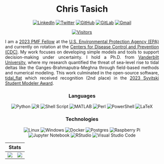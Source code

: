<div id="header" align="center">

# Chris Tasich

[![LinkedIn](https://img.shields.io/badge/linkedin-%230077B5.svg?style=for-the-badge&logo=linkedin&logoColor=white&link=https://www.linkedin.com/in/christasich/)](https://www.linkedin.com/in/christasich/)
[![Twitter](https://img.shields.io/badge/Twitter-%231DA1F2.svg?style=for-the-badge&logo=Twitter&logoColor=white&link=https://twitter.com/ctasich)](https://twitter.com/ctasich)
[![GitHub](https://img.shields.io/badge/github-%23121011.svg?style=for-the-badge&logo=github&logoColor=white)](https://github.com/christasich)
[![GitLab](https://img.shields.io/badge/gitlab-%23181717.svg?style=for-the-badge&logo=gitlab&logoColor=white)](https://gitlab.jgilligan.org/chris)
[![Gmail](https://img.shields.io/badge/Gmail-D14836?style=for-the-badge&logo=gmail&logoColor=white&link=mailto:chris.tasich@gmail.com)](mailto:chris.tasich@gmail.com)

<!-- ![visitors](https://komarev.com/ghpvc/?username=christasich&style=for-the-badge) -->
[![Visitors](https://api.visitorbadge.io/api/visitors?path=christasich.christasich&countColor=%233485c2)](https://visitorbadge.io/status?path=christasich.christasich)

<div align="justify">
  
I am a [2023 PMF Fellow](https://www.opm.gov/news/releases/2023/02/release-us-office-of-personnel-management-announces-finalists-for-class-of-2023-presidential-management-fellows/) at the [U.S. Environmental Protection Agency (EPA)](https://github.com/usepa) and currently on rotation at the [Centers for Disease Control and Prevention (CDC)](https://github.com/cdcgov). My work focuses on developing simple models and tools to support decision-making under uncertainty. I hold a Ph.D. from [Vanderbilt University](https://www.vanderbilt.edu), where my research quantified the threat of sea-level rise to tidal deltas like the Ganges-Brahmaputra-Meghna through field-based methods and numerical modeling. This work culminated in the open-source software, [tidal_flat](https://github.com/christasich/tidal_flat/tree/main) which received recognition (2nd place) in the [2023 Syvitski Student Modeler Award](https://csdms.colorado.edu/wiki/Awards).

</div>

### Languages

![Python](https://img.shields.io/badge/python-3670A0?style=for-the-badge&logo=python&logoColor=ffdd54)
![R](https://img.shields.io/badge/r-%23276DC3.svg?style=for-the-badge&logo=r&logoColor=white)
![Shell Script](https://img.shields.io/badge/shell_script-%23121011.svg?style=for-the-badge&logo=gnu-bash&logoColor=white)
![MATLAB](https://img.shields.io/badge/MATLAB-0169a5?style=for-the-badge&logo=MATLAB&logoColor=white)
![Perl](https://img.shields.io/badge/perl-%2339457E.svg?style=for-the-badge&logo=perl&logoColor=white)
![PowerShell](https://img.shields.io/badge/PowerShell-%235391FE.svg?style=for-the-badge&logo=powershell&logoColor=white)
![LaTeX](https://img.shields.io/badge/latex-%23008080.svg?style=for-the-badge&logo=latex&logoColor=white)

### Technologies

![Linux](https://img.shields.io/badge/Linux-FCC624?style=for-the-badge&logo=linux&logoColor=black)
![Windows](https://img.shields.io/badge/Windows-0078D6?style=for-the-badge&logo=windows&logoColor=white)
![Docker](https://img.shields.io/badge/docker-%230db7ed.svg?style=for-the-badge&logo=docker&logoColor=white)
![Postgres](https://img.shields.io/badge/postgres-%23316192.svg?style=for-the-badge&logo=postgresql&logoColor=white)
![Raspberry Pi](https://img.shields.io/badge/-RaspberryPi-C51A4A?style=for-the-badge&logo=Raspberry-Pi)
![Jupyter Notebook](https://img.shields.io/badge/jupyter-%23FA0F00.svg?style=for-the-badge&logo=jupyter&logoColor=white)
![RStudio](https://img.shields.io/badge/RStudio-4285F4?style=for-the-badge&logo=rstudio&logoColor=white)
![Visual Studio Code](https://img.shields.io/badge/Visual%20Studio%20Code-0078d7.svg?style=for-the-badge&logo=visual-studio-code&logoColor=white)

<table>
  <thead>
  <tr>
    <th colspan="2">Stats</th>
  </tr>
  </thead>
  <tbody>
    <td><img align=center valign=top src="https://christasich.vercel.app/api?username=christasich&show_icons=true&theme=transparent&hide_border=true&hide_title=true&count_private=true"/></td>
    <td><img align=center valign=top src="https://christasich.vercel.app/api/top-langs?username=christasich&theme=transparent&hide_border=true&layout=compact&hide=tex&exclude_repo=bng_arsenic,tidal_flat_0d,github-readme-stats&hide_title=true"/></td>
  </tr>
  </tbody>
</table>
